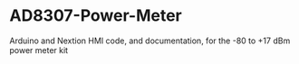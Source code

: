 # AD8307-Power-Meter
Arduino and Nextion HMI code, and documentation, for the -80 to +17 dBm power meter kit
